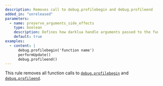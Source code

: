 ```yaml
---
description: Removes call to debug.profilebegin and debug.profileend
added_in: "unreleased"
parameters:
  - name: preserve_arguments_side_effects
    type: boolean
    description: Defines how darklua handle arguments passed to the functions. If true, darklua will inspect each argument and preserve any potential side effects. When false, darklua will not perform any verification and simply erase any arguments passed.
    default: true
examples:
  - content: |
      debug.profilebegin('function name')
      performUpdate()
      debug.profileend()
---
```


This rule removes all function calls to [`debug.profilebegin`](https://create.roblox.com/docs/reference/engine/libraries/debug#profilebegin) and [`debug.profileend`](https://create.roblox.com/docs/reference/engine/libraries/debug#profileend).
